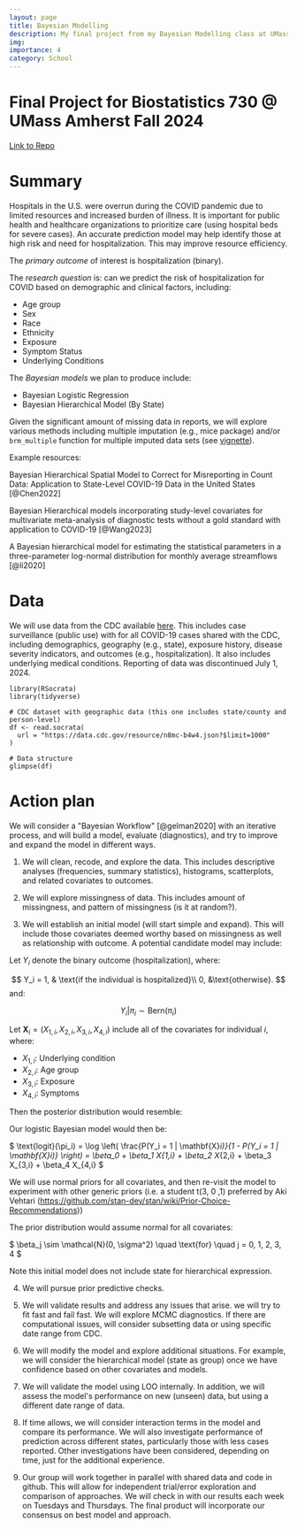 ```yaml
---
layout: page
title: Bayesian Modelling
description: My final project from my Bayesian Modelling class at UMass Amherst
img:
importance: 4
category: School
---
```


# Final Project for Biostatistics 730 @ UMass Amherst Fall 2024

[Link to Repo](https://github.com/lwilsen/BS_730_proj)

# Summary

Hospitals in the U.S. were overrun during the COVID pandemic due to limited resources and increased burden of illness. It is important for public health and healthcare organizations to prioritize care (using hospital beds for severe cases). An accurate prediction model may help identify those at high risk and need for hospitalization. This may improve resource efficiency.

The *primary outcome* of interest is hospitalization (binary).

The *research question* is: can we predict the risk of hospitalization for COVID based on demographic and clinical factors, including:

-   Age group
-   Sex
-   Race
-   Ethnicity
-   Exposure
-   Symptom Status
-   Underlying Conditions

The *Bayesian models* we plan to produce include:

-   Bayesian Logistic Regression
-   Bayesian Hierarchical Model (By State)

Given the significant amount of missing data in reports, we will explore various methods including multiple imputation (e.g., mice package) and/or `brm_multiple` function for multiple imputed data sets (see [vignette](https://cran.r-project.org/web/packages/brms/vignettes/brms_missings.html#compatibility-with-other-multiple-imputation-packages)).

Example resources:

Bayesian Hierarchical Spatial Model to Correct for Misreporting in Count Data: Application to State-Level COVID-19 Data in the United States [@Chen2022]

Bayesian Hierarchical models incorporating study-level covariates for multivariate meta-analysis of diagnostic tests without a gold standard with application to COVID-19 [@Wang2023]

A Bayesian hierarchical model for estimating the statistical parameters in a three-parameter log-normal distribution for monthly average streamflows [@li2020]

# Data

We will use data from the CDC available [here](https://data.cdc.gov/Case-Surveillance/COVID-19-Case-Surveillance-Public-Use-Data-with-Ge/n8mc-b4w4/about_data). This includes case surveillance (public use) with for all COVID-19 cases shared with the CDC, including demographics, geography (e.g., state), exposure history, disease severity indicators, and outcomes (e.g., hospitalization). It also includes underlying medical conditions. Reporting of data was discontinued July 1, 2024.

```{r message = FALSE}
library(RSocrata)
library(tidyverse)

# CDC dataset with geographic data (this one includes state/county and person-level)
df <- read.socrata(
  url = "https://data.cdc.gov/resource/n8mc-b4w4.json?$limit=1000"
)

# Data structure
glimpse(df)
```

# Action plan

We will consider a "Bayesian Workflow" [@gelman2020] with an iterative process, and will build a model, evaluate (diagnostics), and try to improve and expand the model in different ways.

1.  We will clean, recode, and explore the data. This includes descriptive analyses (frequencies, summary statistics), histograms, scatterplots, and related covariates to outcomes.

2.  We will explore missingness of data. This includes amount of missingness, and pattern of missingness (is it at random?).

3.  We will establish an initial model (will start simple and expand). This will include those covariates deemed worthy based on missingness as well as relationship with outcome. A potential candidate model may include:

Let $Y_i$ denote the binary outcome (hospitalization), where:

$$
Y_i =  1, & \text{if the individual is hospitalized}\\ 0, &\text{otherwise}.
$$ and:

$$
Y_i | \pi_i \sim \text{Bern}(\pi_i)
$$

Let $\mathbf{X}_i = (X_{1,i}, X_{2,i}, X_{3,i}, X_{4,i})$ include all of the covariates for individual $i$, where:

-   $X_{1,i}$: Underlying condition
-   $X_{2,i}$: Age group
-   $X_{3,i}$: Exposure
-   $X_{4,i}$: Symptoms

Then the posterior distribution would resemble:

Our logistic Bayesian model would then be:

$ \text{logit}(\pi_i) = \log \left( \frac{P(Y_i = 1 | \mathbf{X}_i)}{1 - P(Y_i = 1 | \mathbf{X}_i)} \right) = \beta_0 + \beta_1 X_{1,i} + \beta_2 X_{2,i} + \beta_3 X_{3,i} + \beta_4 X_{4,i} $

We will use normal priors for all covariates, and then re-visit the model to experiment with other generic priors (i.e. a student t(3, 0 ,1) preferred by Aki Vehtari (https://github.com/stan-dev/stan/wiki/Prior-Choice-Recommendations))

The prior distribution would assume normal for all covariates:


$ \beta_j \sim \mathcal{N}(0, \sigma^2) \quad \text{for} \quad j = 0, 1, 2, 3, 4 $

Note this initial model does not include state for hierarchical expression.

4.  We will pursue prior predictive checks.

5.  We will validate results and address any issues that arise. we will try to fit fast and fail fast. We will explore MCMC diagnostics. If there are computational issues, will consider subsetting data or using specific date range from CDC.

6.  We will modify the model and explore additional situations. For example, we will consider the hierarchical model (state as group) once we have confidence based on other covariates and models.

7.  We will validate the model using LOO internally. In addition, we will assess the model's performance on new (unseen) data, but using a different date range of data.

8.  If time allows, we will consider interaction terms in the model and compare its performance. We will also investigate performance of prediction across different states, particularly those with less cases reported. Other investigations have been considered, depending on time, just for the additional experience.

9.  Our group will work together in parallel with shared data and code in github. This will allow for independent trial/error exploration and comparison of approaches. We will check in with our results each week on Tuesdays and Thursdays. The final product will incorporate our consensus on best model and approach.
